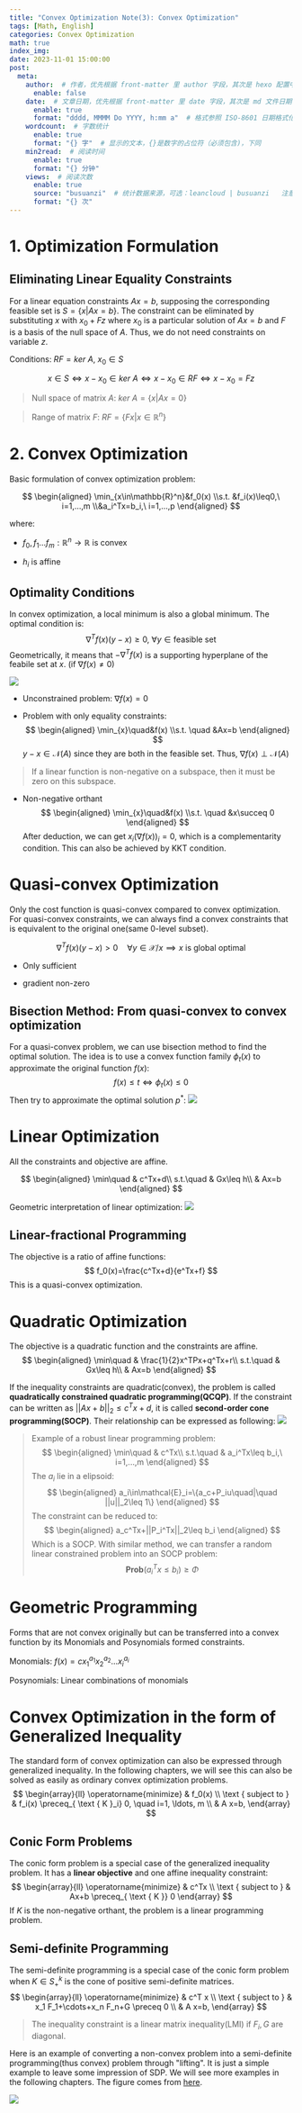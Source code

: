 ```yaml
---
title: "Convex Optimization Note(3): Convex Optimization"
tags: [Math, English]
categories: Convex Optimization 
math: true
index_img: 
date: 2023-11-01 15:00:00
post:
  meta:
    author:  # 作者，优先根据 front-matter 里 author 字段，其次是 hexo 配置中 author 值
      enable: false
    date:  # 文章日期，优先根据 front-matter 里 date 字段，其次是 md 文件日期
      enable: true
      format: "dddd, MMMM Do YYYY, h:mm a"  # 格式参照 ISO-8601 日期格式化
    wordcount:  # 字数统计
      enable: true
      format: "{} 字"  # 显示的文本，{}是数字的占位符（必须包含)，下同
    min2read:  # 阅读时间
      enable: true
      format: "{} 分钟"
    views:  # 阅读次数
      enable: true
      source: "busuanzi"  # 统计数据来源，可选：leancloud | busuanzi   注意不蒜子会间歇抽风
      format: "{} 次"
---
```


# 1. Optimization Formulation

## Eliminating Linear Equality Constraints

For a linear equation constraints $Ax=b$, supposing the corresponding feasible set is $S=\{x|Ax=b\}$. The constraint can be eliminated by substituting $x$ with $x_0+Fz$ where $x_0$ is a particular solution of $Ax=b$ and $F$ is a basis of the null space of $A$. Thus, we do not need constraints on variable $z$. 

Conditions: $RF=ker\ A$, $x_0\in S$

$$x\in S \iff x-x_0\in ker\ A \iff x-x_0\in RF\iff x-x_0=Fz$$

> Null space of matrix $A$: $ker\ A=\{x|Ax=0\}$

> Range of matrix $F$: $RF=\{Fx|x\in\mathbb{R}^n\}$ 

# 2. Convex Optimization
Basic formulation of convex optimization problem:

$$
\begin{aligned}
    \min_{x\in\mathbb{R}^n}&f_0(x)
\\s.t. &f_i(x)\leq0,\ i=1,...,m
\\&a_i^Tx=b_i,\ i=1,...,p
\end{aligned}
$$

where:

- $f_0, f_1\dots f_m:\mathbb{R}^n\rightarrow\mathbb{R}$ is convex

- $h_i$ is affine

## Optimality Conditions
In convex optimization, a local minimum is also a global minimum. The optimal condition is:
$$\nabla^Tf(x)(y-x)\geq0,\ \forall y \in\text{feasible set}$$
Geometrically, it means that $-\nabla^Tf(x)$ is a supporting hyperplane of the feabile set at $x$. (if $\nabla f(x) \neq 0$)

![](/blog/img/optimal_condition.png)

- Unconstrained problem: $\nabla f(x)=0$

- Problem with only equality constraints: 
    $$
    \begin{aligned}
      \min_{x}\quad&f(x)
    \\s.t. \quad &Ax=b
    \end{aligned}
    $$
    $y-x\in \mathcal{N}(A)$ since they are both in the feasible set. Thus, $\nabla f(x) \perp \mathcal{N}(A)$
> If a linear function is non-negative on a subspace, then it must be zero on this subspace.

- Non-negative orthant
  $$
    \begin{aligned}
      \min_{x}\quad&f(x)
    \\s.t. \quad &x\succeq 0
    \end{aligned}
    $$
  After deduction, we can get $x_i(\nabla f(x))_i= 0$, which is a complementarity condition. This can also be achieved by KKT condition.

# Quasi-convex Optimization
Only the cost function is quasi-convex compared to convex optimization. For quasi-convex constraints, we can always find a convex constraints that is equivalent to the original one(same 0-level subset).

$$\nabla^Tf(x)(y-x)>0\quad \forall y\in \mathcal{X}/x \implies x \text{ is global optimal}$$

- Only sufficient

- gradient non-zero

## Bisection Method: From quasi-convex to convex optimization
For a quasi-convex problem, we can use bisection method to find the optimal solution. The idea is to use a convex function family $\phi_t(x)$ to approximate the original function $f(x)$:
$$f(x)\leq t \iff \phi_t(x)\leq 0$$
Then try to approximate the optimal solution $p^*$:
![](/blog/img/bisection_method.png)

# Linear Optimization
All the constraints and objective are affine.

$$
\begin{aligned}
\min\quad & c^Tx+d\\
s.t.\quad & Gx\leq h\\
& Ax=b
\end{aligned}
$$

Geometric interpretation of linear optimization:
![](/blog/img/lp_opt.png)

## Linear-fractional Programming
The objective is a ratio of affine functions:
$$
f_0(x)=\frac{c^Tx+d}{e^Tx+f}
$$
This is a quasi-convex optimization.

# Quadratic Optimization
The objective is a quadratic function and the constraints are affine.
$$
\begin{aligned}
\min\quad & \frac{1}{2}x^TPx+q^Tx+r\\
s.t.\quad & Gx\leq h\\
& Ax=b
\end{aligned}
$$

If the inequality constraints are quadratic(convex), the problem is called **quadratically constrained quadratic programming(QCQP)**. If the constraint can be written as $||Ax+b||_2\leq c^Tx+d$, it is called **second-order cone programming(SOCP)**. Their relationship can be expressed as following:
![](\blog\img\qcqp_socp.png)

> Example of a robust linear programming problem:
> $$
> \begin{aligned}
> \min\quad & c^Tx\\
> s.t.\quad & a_i^Tx\leq b_i,\ i=1,...,m
> \end{aligned}
> $$
> The $a_i$ lie in a elipsoid:
> $$
> \begin{aligned}
> a_i\in\mathcal{E}_i=\{a_c+P_iu\quad|\quad ||u||_2\leq 1\}
> \end{aligned}
> $$
> The constraint can be reduced to:
> $$
> \begin{aligned}
> a_c^Tx+||P_i^Tx||_2\leq b_i
> \end{aligned}
> $$
> Which is a SOCP. With similar method, we can transfer a random linear constrained problem into an SOCP problem:
> $$\textbf{Prob}(a_i^Tx\leq b_i)\geq \Phi$$

# Geometric Programming
Forms that are not convex originally but can be transferred into a convex function by its Monomials and Posynomials formed constraints.

Monomials: $f(x)=cx_1^{a_1}x_2^{a_2}\dots x_i^{a_i}$

Posynomials: Linear combinations of monomials

# Convex Optimization in the form of Generalized Inequality
The standard form of convex optimization can also be expressed through generalized inequality. In the following chapters, we will see this can also be solved as easily as ordinary convex optimization problems.
$$
\begin{array}{ll}
\operatorname{minimize} & f_0(x) \\
\text { subject to } & f_i(x) \preceq_{ \text { K }_i} 0, \quad i=1, \ldots, m \\
& A x=b,
\end{array}
$$

## Conic Form Problems
The conic form problem is a special case of the generalized inequality problem. It has a **linear objective** and one affine inequality constraint:
$$
\begin{array}{ll}
\operatorname{minimize} & c^Tx \\
\text { subject to } & Ax+b \preceq_{ \text { K }} 0
\end{array}
$$
If $K$ is the non-negative orthant, the problem is a linear programming problem. 

## Semi-definite Programming
The semi-definite programming is a special case of the conic form problem when $K \in S_+^k$ is the cone of positive semi-definite matrices. 
$$
\begin{array}{ll}
\operatorname{minimize} & c^T x \\
\text { subject to } & x_1 F_1+\cdots+x_n F_n+G \preceq 0 \\
& A x=b,
\end{array}
$$

> The inequality constraint is a linear matrix inequality(LMI) if $F_i,G$ are diagonal. 

Here is an example of converting a non-convex problem into a semi-definite programming(thus convex) problem through "lifting". It is just a simple example to leave some impression of SDP. We will see more examples in the following chapters. The figure comes from [here](https://simons.berkeley.edu/sites/default/files/docs/6924/parrilo-simonsopenlecture.pdf).

![](/blog/img/sdp.png)